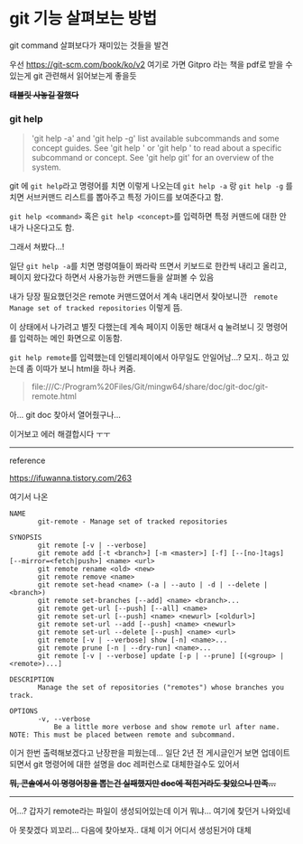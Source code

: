 # git 기능 살펴보는 방법

git command 살펴보다가 재미있는 것들을 발견

우선 https://git-scm.com/book/ko/v2 여기로 가면 Gitpro 라는 책을 pdf로 받을 수 있는게 git 관련해서 읽어보는게 좋을듯

~~**태블릿 사놓길 잘했다**~~


### git help 
> 'git help -a' and 'git help -g' list available subcommands and some
concept guides. See 'git help <command>' or 'git help <concept>'
to read about a specific subcommand or concept.
See 'git help git' for an overview of the system.

git 에 `git help`라고 명령어를 치면 이렇게 나오는데
`git help -a` 랑 `git help -g` 를 치면 서브커맨드 리스트를 뽑아주고 특정 가이드를 보여준다고 함. 

`git help <command>` 혹은 `git help <concept>`를 입력하면 특정 커맨드에 대한 안내가 나온다고도 함. 

그래서 쳐봤다...!

일단 `git help -a`를 치면 명령여들이 쫘라락 뜨면서 키보드로 한칸씩 내리고 올리고, 페이지 왔다갔다 하면서 사용가능한 커맨드들을 살펴볼 수 있음

내가 당장 필요했던것은 remote 커맨드였어서 계속 내리면서 찾아보니깐 
` remote Manage set of tracked repositories` 이렇게 뜸. 

이 상태에서 나가려고 별짓 다했는데 계속 페이지 이동만 해대서 q 눌려보니 깃 명령어를 입력하는 메인 화면으로 이동함.


`git help remote`를 입력했는데 인텔리제이에서 아무일도 안일어남...?
모지.. 하고 있는데 좀 이따가 보니 html을 하나 켜줌.

>file:///C:/Program%20Files/Git/mingw64/share/doc/git-doc/git-remote.html

아... git doc 찾아서 열어줬구나... 

이거보고 에러 해결합시다 ㅜㅜ

---
reference

https://ifuwanna.tistory.com/263

여기서 나온 
```linux
NAME
       git-remote - Manage set of tracked repositories

SYNOPSIS
       git remote [-v | --verbose]
       git remote add [-t <branch>] [-m <master>] [-f] [--[no-]tags] [--mirror=<fetch|push>] <name> <url>
       git remote rename <old> <new>
       git remote remove <name>
       git remote set-head <name> (-a | --auto | -d | --delete | <branch>)
       git remote set-branches [--add] <name> <branch>...
       git remote get-url [--push] [--all] <name>
       git remote set-url [--push] <name> <newurl> [<oldurl>]
       git remote set-url --add [--push] <name> <newurl>
       git remote set-url --delete [--push] <name> <url>
       git remote [-v | --verbose] show [-n] <name>...
       git remote prune [-n | --dry-run] <name>...
       git remote [-v | --verbose] update [-p | --prune] [(<group> | <remote>)...]

DESCRIPTION
       Manage the set of repositories ("remotes") whose branches you track.

OPTIONS
       -v, --verbose
           Be a little more verbose and show remote url after name. NOTE: This must be placed between remote and subcommand.

```

이거 한번 출력해보겠다고 난장판을 피웠는데... 
일단 2년 전 게시글인거 보면 업데이트 되면서 git 명령어에 대한 설명을 doc 레퍼런스로 대체한걸수도 있어서

~~**뭐, 콘솔에서 이 명령어창을 뽑는건 실패했지만 doc에 적힌거라도 찾았으니 만족...**~~

---

어...? 갑자기 remote라는 파일이 생성되어있는데 이거 뭐냐... 여기에 찾던거 나와있네

아 못찾겠다 꾀꼬리... 다음에 찾아보자.. 대체 이거 어디서 생성된거야 대체